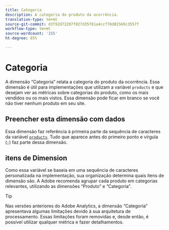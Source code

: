 ```yaml
---
title: Categoria
description: A categoria do produto da ocorrência.
translation-type: tm+mt
source-git-commit: d3f92d72207f027d35f81a4ccf70d01569c3557f
workflow-type: tm+mt
source-wordcount: '155'
ht-degree: 85%

---
```



# Categoria

A dimensão “Categoria” relata a categoria do produto da ocorrência. Essa dimensão é útil para implementações que utilizam a variável `products` e que desejam ver as métricas sobre categorias do produto, como os mais vendidos ou os mais vistos. Essa dimensão pode ficar em branco se você não tiver nenhum produto em seu site.

## Preencher esta dimensão com dados

Essa dimensão faz referência à primeira parte da sequência de caracteres da variável [`products`](/help/implement/vars/page-vars/products.md). Tudo que aparece antes do primeiro ponto e vírgula (`;`) faz parte dessa dimensão.

## itens de Dimension

Como essa variável se baseia em uma sequência de caracteres personalizada na implementação, sua organização determina quais itens de dimensão são. A Adobe recomenda agrupar cada produto em categorias relevantes, utilizando as dimensões “Produto” e “Categoria”.

>[!TIP]
>
>Nas versões anteriores do Adobe Analytics, a dimensão “Categoria” apresentava algumas limitações devido à sua arquitetura de processamento. Essas limitações foram removidas e, desde então, é possível utilizar qualquer métrica e fazer detalhamentos.
